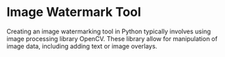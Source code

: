 # Image Watermark Tool
Creating an image watermarking tool in Python typically involves using image processing library OpenCV. These library allow for manipulation of image data, including adding text or image overlays.
